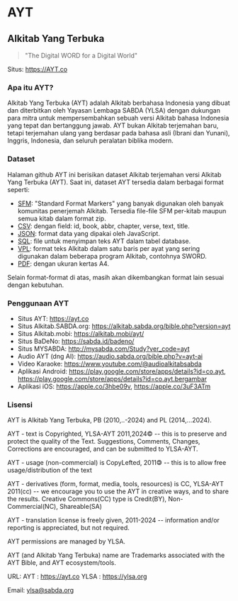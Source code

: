 # AYT
## Alkitab Yang Terbuka

> "The Digital WORD for a Digital World"

Situs: https://AYT.co

### Apa itu AYT?

Alkitab Yang Terbuka (AYT) adalah Alkitab berbahasa Indonesia yang dibuat dan diterbitkan oleh Yayasan Lembaga SABDA (YLSA) dengan dukungan para mitra untuk mempersembahkan sebuah versi Alkitab bahasa Indonesia yang tepat dan bertanggung jawab. AYT bukan Alkitab terjemahan baru, tetapi terjemahan ulang yang berdasar pada bahasa asli (Ibrani dan Yunani), Inggris, Indonesia, dan seluruh peralatan biblika modern.

### Dataset

Halaman github AYT ini berisikan dataset Alkitab terjemahan versi Alkitab Yang Terbuka (AYT). Saat ini, dataset AYT tersedia dalam berbagai format seperti:

- [SFM](sfm/): "Standard Format Markers" yang banyak digunakan oleh banyak komunitas penerjemah Alkitab. Tersedia file-file SFM per-kitab maupun semua kitab dalam format zip.
- [CSV](./csv/): dengan field: id, book, abbr, chapter, verse, text, title.
- [JSON](./json/): format data yang dipakai oleh JavaScript.
- [SQL](./sql/): file untuk menyimpan teks AYT dalam tabel database.
- [VPL](./vpl/): format teks Alkitab dalam satu baris per ayat yang sering digunakan dalam beberapa program Alkitab, contohnya SWORD.
- [PDF](./pdf/): dengan ukuran kertas A4.

Selain format-format di atas, masih akan dikembangkan format lain sesuai dengan kebutuhan.

### Penggunaan AYT
- Situs AYT: https://ayt.co
- Situs Alkitab.SABDA.org: https://alkitab.sabda.org/bible.php?version=ayt
- Situs Alkitab.mobi: https://alkitab.mobi/ayt/
- Situs BaDeNo: https://sabda.id/badeno/
- Situs MYSABDA: http://mysabda.com/Study?ver_code=ayt
- Audio AYT (dng AI): https://audio.sabda.org/bible.php?v=ayt-ai
- Video Karaoke: https://www.youtube.com/@audioalkitabsabda
- Aplikasi Android: https://play.google.com/store/apps/details?id=co.ayt, https://play.google.com/store/apps/details?id=co.ayt.bergambar
- Aplikasi iOS: https://apple.co/3hbe09v, https://apple.co/3uF3ATm

### Lisensi

AYT is Alkitab Yang Terbuka, PB (2010,..-2024) and PL (2014,...2024).

AYT - text is Copyrighted, YLSA-AYT 2011,2024© -- this is to preserve and protect the quality of the Text. Suggestions, Comments, Changes, Corrections are encouraged, and can be submitted to YLSA-AYT.

AYT - usage (non-commercial) is CopyLefted, 2011🄯 -- this is to allow free usage/distribution of the text

AYT - derivatives (form, format, media, tools, resources) is CC, YLSA-AYT 2011(cc) -- we encourage you to use the AYT in creative ways, and to share the results. Creative Commons(CC) type is Credit(BY), Non-Commercial(NC), Shareable(SA)

AYT - translation license is freely given, 2011-2024 -- information and/or reporting is appreciated, but not required.

AYT permissions are managed by YLSA.

AYT (and Alkitab Yang Terbuka) name are Trademarks associated with the AYT Bible, and AYT ecosystem/tools.

URL: 
AYT  : https://ayt.co
YLSA : https://ylsa.org

Email: ylsa@sabda.org


